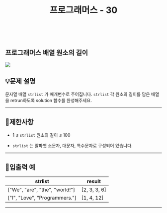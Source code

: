 ﻿---
layout: post
title: "프로그래머스 - 30"
category: studylog
tags: algorithm
---

<br>

## 프로그래머스 배열 원소의 길이


![](https://velog.velcdn.com/images/dlsdud9098/post/e1464da6-734f-4172-a5d3-8df73b71a328/image.png)
## 💡문제 설명
문자열 배열 ```strlist```
가 매개변수로 주어집니다. ```strlist```
 각 원소의 길이를 담은 배열을 retrun하도록 solution 함수를 완성해주세요.


---




## 🚫제한사항


* 1 ≤ ```strlist```
 원소의 길이 ≤ 100




* ```strlist```
는 알파벳 소문자, 대문자, 특수문자로 구성되어 있습니다.




---




## 🔢입출력 예




<table><thead><tr><th>strlist</th><th>result</th></tr></thead><tbody><tr><td>["We", "are", "the", "world!"]</td><td>[2, 3, 3, 6]</td></tr><tr><td>["I", "Love", "Programmers."]</td><td>[1, 4, 12]</td></tr></tbody>
</table>


---




